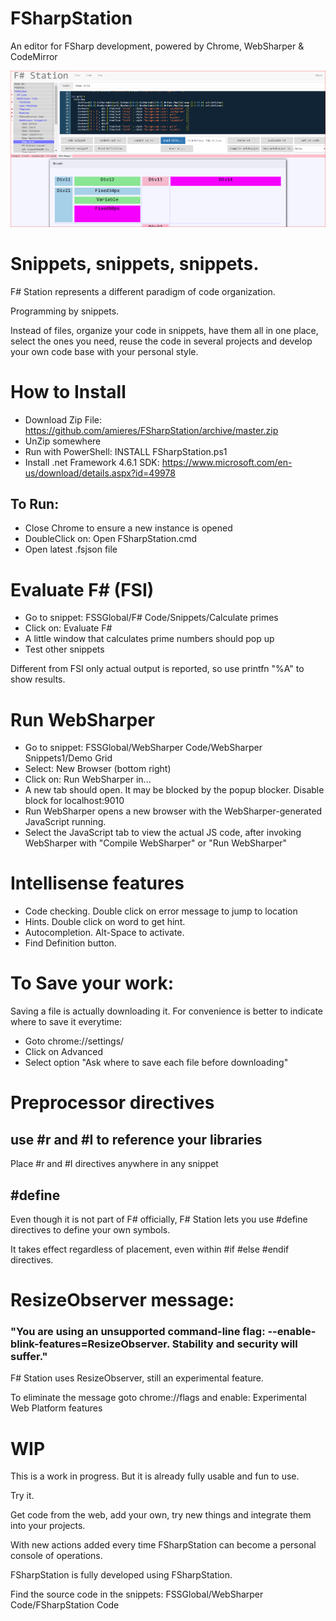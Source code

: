 # FSharpStation
An editor for FSharp development, powered by Chrome, WebSharper &amp; CodeMirror

![alt text](https://raw.githubusercontent.com/amieres/FSharpStation/master/FSharpStation.PNG)

# Snippets, snippets, snippets.
F# Station represents a different paradigm of code organization.

Programming by snippets. 

Instead of files, organize your code in snippets, have them all in one place, 
select the ones you need, reuse the code in several projects and develop your own code base with your personal style.

# How to Install

- Download Zip File: https://github.com/amieres/FSharpStation/archive/master.zip
- UnZip somewhere
- Run with PowerShell: INSTALL FSharpStation.ps1
- Install .net Framework 4.6.1 SDK:  https://www.microsoft.com/en-us/download/details.aspx?id=49978

## To Run:

- Close Chrome to ensure a new instance is opened
- DoubleClick on: Open FSharpStation.cmd
- Open latest .fsjson file

# Evaluate F# (FSI)

- Go to snippet: FSSGlobal/F# Code/Snippets/Calculate primes
- Click on: Evaluate F#
- A little window that calculates prime numbers should pop up
- Test other snippets

Different from FSI only actual output is reported, so use printfn "%A" to show results.

# Run WebSharper 
- Go to snippet: FSSGlobal/WebSharper Code/WebSharper Snippets1/Demo Grid
- Select: New Browser (bottom right)
- Click on: Run WebSharper in...
- A new tab should open. It may be blocked by the popup blocker. Disable block for localhost:9010
- Run WebSharper opens a new browser with the WebSharper-generated JavaScript running.
- Select the JavaScript tab to view the actual JS code, after invoking WebSharper with "Compile WebSharper" or "Run WebSharper"

# Intellisense features
- Code checking. Double click on error message to jump to location
- Hints. Double click on word to get hint.
- Autocompletion. Alt-Space to activate.
- Find Definition button.

# To Save your work:
Saving a file is actually downloading it. For convenience is better to indicate where to save it everytime:
- Goto chrome://settings/
- Click on Advanced
- Select option "Ask where to save each file before downloading" 

# Preprocessor directives

## use #r and #I to reference your libraries

Place #r and #I directives anywhere in any snippet 

## #define

Even though it is not part of F# officially, F# Station lets you use #define directives to  define your own symbols.

It takes effect regardless of placement, even within #if #else #endif directives.

# ResizeObserver message:

### "You are using an unsupported command-line flag: --enable-blink-features=ResizeObserver. Stability and security will suffer."

F# Station uses ResizeObserver, still an experimental feature. 

To eliminate the message goto chrome://flags and enable: Experimental Web Platform features

# WIP
This is a work in progress. But it is already fully usable and fun to use. 

Try it.

Get code from the web, add your own, try new things and integrate them into your projects.

With new actions added every time FSharpStation can become a personal console of operations.

FSharpStation is fully developed using FSharpStation. 

Find the source code in the snippets: FSSGlobal/WebSharper Code/FSharpStation Code
